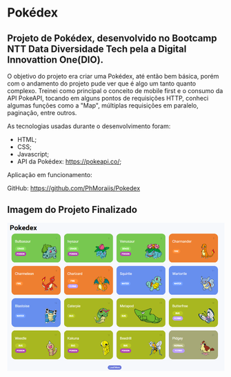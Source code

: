 # Pokédex
## Projeto de Pokédex, desenvolvido no Bootcamp NTT Data Diversidade Tech pela a Digital Innovattion One(DIO).

O objetivo do projeto era criar uma Pokédex, até então bem básica, porém com o andamento do projeto pude ver que é algo um tanto quanto complexo.
Treinei como principal o conceito de mobile first e o consumo da API PokeAPI, tocando em alguns pontos de requisições HTTP, conheci algumas funções como a "Map",
múltiplas requisições em paralelo, paginação, entre outros.
  
As tecnologias usadas durante o desenvolvimento foram:

- HTML;
- CSS;
- Javascript;
- API da Pokédex: https://pokeapi.co/;

Aplicação em funcionamento:


GitHub:
https://github.com/PhMoraiis/Pokedex

## Imagem do Projeto Finalizado
<img src="assets/projetoFinalizado.png" alt="Imagem do Projeto Finalizado"/>
